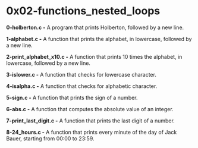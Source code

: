 # 0x02-functions_nested_loops

**0-holberton.c -** A  program that prints Holberton, followed by a new line.

**1-alphabet.c -** A function that prints the alphabet, in lowercase, followed by a new line.

**2-print_alphabet_x10.c -** A function that prints 10 times the alphabet, in lowercase, followed by a new line.

**3-islower.c -** A function that checks for lowercase character.

**4-isalpha.c -** A function that checks for alphabetic character.

**5-sign.c -** A function that prints the sign of a number.

**6-abs.c -** A function that computes the absolute value of an integer.

**7-print_last_digit.c -** A function that prints the last digit of a number.

**8-24_hours.c -** A function that prints every minute of the day of Jack Bauer, starting from 00:00 to 23:59.


















